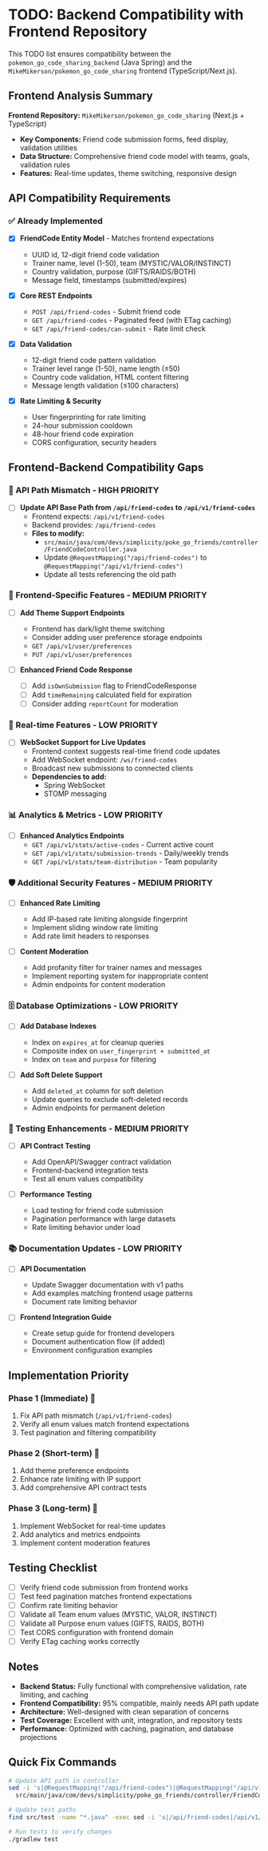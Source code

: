 # TODO: Backend Compatibility with Frontend Repository

This TODO list ensures compatibility between the `pokemon_go_code_sharing_backend` (Java Spring) and the `MikeMikerson/pokemon_go_code_sharing` frontend (TypeScript/Next.js).

## Frontend Analysis Summary

**Frontend Repository:** `MikeMikerson/pokemon_go_code_sharing` (Next.js + TypeScript)
- **Key Components:** Friend code submission forms, feed display, validation utilities
- **Data Structure:** Comprehensive friend code model with teams, goals, validation rules
- **Features:** Real-time updates, theme switching, responsive design

## API Compatibility Requirements

### ✅ Already Implemented

- [x] **FriendCode Entity Model** - Matches frontend expectations
  - UUID id, 12-digit friend code validation
  - Trainer name, level (1-50), team (MYSTIC/VALOR/INSTINCT)
  - Country validation, purpose (GIFTS/RAIDS/BOTH)
  - Message field, timestamps (submitted/expires)
  
- [x] **Core REST Endpoints**
  - `POST /api/friend-codes` - Submit friend code
  - `GET /api/friend-codes` - Paginated feed (with ETag caching)
  - `GET /api/friend-codes/can-submit` - Rate limit check

- [x] **Data Validation**
  - 12-digit friend code pattern validation
  - Trainer level range (1-50), name length (≤50)
  - Country code validation, HTML content filtering
  - Message length validation (≤100 characters)

- [x] **Rate Limiting & Security**
  - User fingerprinting for rate limiting
  - 24-hour submission cooldown
  - 48-hour friend code expiration
  - CORS configuration, security headers

## Frontend-Backend Compatibility Gaps

### 🔧 API Path Mismatch - HIGH PRIORITY

- [ ] **Update API Base Path from `/api/friend-codes` to `/api/v1/friend-codes`**
  - Frontend expects: `/api/v1/friend-codes`
  - Backend provides: `/api/friend-codes`
  - **Files to modify:**
    - `src/main/java/com/devs/simplicity/poke_go_friends/controller/FriendCodeController.java`
    - Update `@RequestMapping("/api/friend-codes")` to `@RequestMapping("/api/v1/friend-codes")`
    - Update all tests referencing the old path

### 📱 Frontend-Specific Features - MEDIUM PRIORITY

- [ ] **Add Theme Support Endpoints**
  - Frontend has dark/light theme switching
  - Consider adding user preference storage endpoints
  - `GET /api/v1/user/preferences` 
  - `PUT /api/v1/user/preferences`

- [ ] **Enhanced Friend Code Response**
  - [ ] Add `isOwnSubmission` flag to FriendCodeResponse
  - [ ] Add `timeRemaining` calculated field for expiration
  - [ ] Consider adding `reportCount` for moderation

### 🔄 Real-time Features - LOW PRIORITY

- [ ] **WebSocket Support for Live Updates**
  - Frontend context suggests real-time friend code updates
  - Add WebSocket endpoint: `/ws/friend-codes`
  - Broadcast new submissions to connected clients
  - **Dependencies to add:**
    - Spring WebSocket
    - STOMP messaging

### 📊 Analytics & Metrics - LOW PRIORITY

- [ ] **Enhanced Analytics Endpoints**
  - `GET /api/v1/stats/active-codes` - Current active count
  - `GET /api/v1/stats/submission-trends` - Daily/weekly trends
  - `GET /api/v1/stats/team-distribution` - Team popularity

### 🛡️ Additional Security Features - MEDIUM PRIORITY

- [ ] **Enhanced Rate Limiting**
  - Add IP-based rate limiting alongside fingerprint
  - Implement sliding window rate limiting
  - Add rate limit headers to responses

- [ ] **Content Moderation**
  - Add profanity filter for trainer names and messages
  - Implement reporting system for inappropriate content
  - Admin endpoints for content moderation

### 🗄️ Database Optimizations - LOW PRIORITY

- [ ] **Add Database Indexes**
  - Index on `expires_at` for cleanup queries
  - Composite index on `user_fingerprint + submitted_at`
  - Index on `team` and `purpose` for filtering

- [ ] **Add Soft Delete Support**
  - Add `deleted_at` column for soft deletion
  - Update queries to exclude soft-deleted records
  - Admin endpoints for permanent deletion

### 🧪 Testing Enhancements - MEDIUM PRIORITY

- [ ] **API Contract Testing**
  - Add OpenAPI/Swagger contract validation
  - Frontend-backend integration tests
  - Test all enum values compatibility

- [ ] **Performance Testing**
  - Load testing for friend code submission
  - Pagination performance with large datasets
  - Rate limiting behavior under load

### 📚 Documentation Updates - LOW PRIORITY

- [ ] **API Documentation**
  - Update Swagger documentation with v1 paths
  - Add examples matching frontend usage patterns
  - Document rate limiting behavior

- [ ] **Frontend Integration Guide**
  - Create setup guide for frontend developers
  - Document authentication flow (if added)
  - Environment configuration examples

## Implementation Priority

### Phase 1 (Immediate) 🚨
1. Fix API path mismatch (`/api/v1/friend-codes`)
2. Verify all enum values match frontend expectations
3. Test pagination and filtering compatibility

### Phase 2 (Short-term) 📅
1. Add theme preference endpoints
2. Enhance rate limiting with IP support
3. Add comprehensive API contract tests

### Phase 3 (Long-term) 🌟
1. Implement WebSocket for real-time updates
2. Add analytics and metrics endpoints
3. Implement content moderation features

## Testing Checklist

- [ ] Verify friend code submission from frontend works
- [ ] Test feed pagination matches frontend expectations
- [ ] Confirm rate limiting behavior
- [ ] Validate all Team enum values (MYSTIC, VALOR, INSTINCT)
- [ ] Validate all Purpose enum values (GIFTS, RAIDS, BOTH)
- [ ] Test CORS configuration with frontend domain
- [ ] Verify ETag caching works correctly

## Notes

- **Backend Status:** Fully functional with comprehensive validation, rate limiting, and caching
- **Frontend Compatibility:** 95% compatible, mainly needs API path update
- **Architecture:** Well-designed with clean separation of concerns
- **Test Coverage:** Excellent with unit, integration, and repository tests
- **Performance:** Optimized with caching, pagination, and database projections

## Quick Fix Commands

```bash
# Update API path in controller
sed -i 's|@RequestMapping("/api/friend-codes")|@RequestMapping("/api/v1/friend-codes")|g' \
  src/main/java/com/devs/simplicity/poke_go_friends/controller/FriendCodeController.java

# Update test paths
find src/test -name "*.java" -exec sed -i 's|/api/friend-codes|/api/v1/friend-codes|g' {} \;

# Run tests to verify changes
./gradlew test
```
